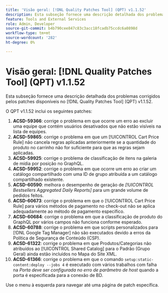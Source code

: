 ```yaml
---
title: 'Visão geral: [!DNL Quality Patches Tool] (QPT) v1.1.52'
description: Esta subseção fornece uma descrição detalhada dos problemas corrigidos pelos patches disponíveis no  [!DNL Quality Patches Tool] (QPT) v1.1.52.
feature: Tools and External Services
role: Admin, Developer
source-git-commit: b4b790cee847c83c3acc18fcadb75ccdc6a0898d
workflow-type: tm+mt
source-wordcount: '282'
ht-degree: 0%

---
```


# Visão geral: [!DNL Quality Patches Tool] (QPT) v1.1.52

Esta subseção fornece uma descrição detalhada dos problemas corrigidos pelos patches disponíveis no [!DNL Quality Patches Tool] (QPT) v1.1.52.

O QPT v1.1.52 inclui os seguintes patches:

1. **ACSD-59366**: corrige o problema em que ocorre um erro ao excluir uma equipe que contém usuários desativados que não estão visíveis na lista de equipes.
1. **ACSD-59865**: corrige o problema em que um [!UICONTROL Cart Price Rule] não cancela regras aplicadas anteriormente se a quantidade do produto no carrinho não for suficiente para que as regras sejam aplicadas.
1. **ACSD-59925**: corrige o problema de classificação de itens na galeria de mídia por posição no GraphQL.
1. **ACSD-59952**: corrige o problema em que ocorre um erro ao criar um catálogo compartilhado com uma ID de grupo atribuída a um catálogo compartilhado existente.
1. **ACSD-60590**: melhora o desempenho de geração de *[!UICONTROL Bestsellers Aggregated Daily Reports]* para um grande volume de pedidos feitos.
1. **ACSD-60673**: corrige o problema em que o [!UICONTROL Cart Price Rule] para vários métodos de pagamento no check-out não se aplica adequadamente ao método de pagamento específico.
1. **ACSD-60684**: corrige o problema em que a classificação de produto do GraphQL por vários campos não funciona conforme esperado.
1. **ACSD-60788**: corrige o problema em que scripts personalizados para [!DNL Google Tag Manager] não são executados devido a erros da Política de Segurança de Conteúdo (CSP).
1. **ACSD-61322**: corrige o problema em que Produtos/Categorias não atribuídos ao [!UICONTROL Shared Catalog] para o Padrão (Grupo Geral) ainda estão incluídos no Mapa do Site XML.
1. **ACSD-61366**: corrige o problema em que o comando `setup:static-content:deploy --jobs 4` é executado com vários trabalhos com falha na *Porta deve ser configurada no erro de parâmetro de host* quando a porta é especificada para a conexão de BD.

Use o menu à esquerda para navegar até uma página de patch específica.

